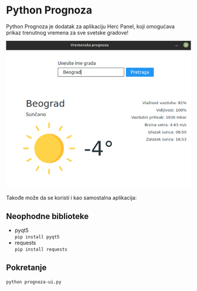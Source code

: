 # Python Prognoza
Python Prognoza je dodatak za aplikaciju Herc Panel, koji omogućava prikaz trenutnog vremena za sve svetske gradove!

![Izgled aplikacije](/src/prognoza.png "Izgled aplikacije")

Takođe može da se koristi i kao samostalna aplikacija:

## Neophodne biblioteke
- pyqt5  
`pip install pyqt5`
- requests  
`pip install requests`  

## Pokretanje
`python prognoza-ui.py`
